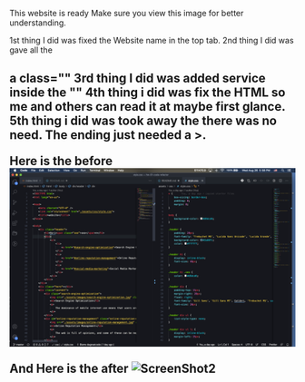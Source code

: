 This website is ready
Make sure you view this image for better understanding.

1st thing I did was fixed the Website name in the top tab.
2nd thing I did was gave all the <h2> a class=""
3rd thing I did was added service inside the ""
4th thing i did was fix the HTML so me and others can read it at maybe first glance.
5th thing i did was took away the </image> there was no need. The ending just needed a >.

Here is the before
<img src="./assets/images/ScreenShot.png" alt="ScreenShot" />

And Here is the after
<img src="./assets/images.ScreenShot.png" alt="ScreenShot2" />

